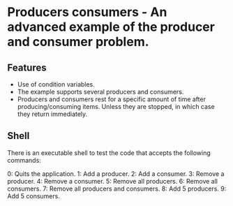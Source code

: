 # Producers consumers - An advanced example of the producer and consumer problem.

## Features

- Use of condition variables.
- The example supports several producers and consumers.
- Producers and consumers rest for a specific amount of time after producing/consuming items. Unless they are stopped, in which case they return immediately.

## Shell

There is an executable shell to test the code that accepts the following commands:

0: Quits the application.
1: Add a producer.
2: Add a consumer.
3: Remove a producer.
4: Remove a consumer.
5: Remove all producers.
6: Remove all consumers.
7: Remove all producers and consumers.
8: Add 5 producers.
9: Add 5 consumers.
